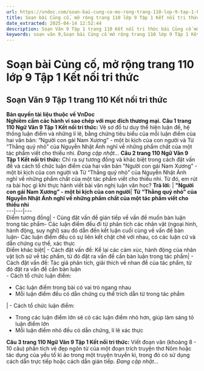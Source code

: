 ```yaml
---
url: https://vndoc.com/soan-bai-cung-co-mo-rong-trang-110-lop-9-tap-1-ket-noi-tri-thuc-321687
title: Soạn bài Củng cố, mở rộng trang 110 lớp 9 Tập 1 Kết nối tri thức - VnDoc.com
date_extracted: 2025-04-14 12:52:44
description: Soạn Văn 9 Tập 1 trang 110 Kết nối tri thức bài Củng cố mở rộng gồm phần trả lời chi tiết, đầy đủ, bám sát các câu hỏi, yêu cầu trong SGK (chỉ có trên VnDoc). Mời các bạn tham khảo.
keywords: soạn văn 9,Soạn bài Củng cố mở rộng trang 110 lớp 9 Tập 1 Kết nối tri thức,Soạn bài Củng cố mở rộng lớp 9 trang 110 Tập 1,soạn văn 9 Tập 1 trang 110 Kết nối tri thức,Củng cố mở rộng trang 110 lớp 9 Tập 1 Kết nối tri thức,Củng cố mở rộng lớp 9 trang 110 Tập 1 Kết nối tri thức,văn 9,ngữ văn 9,soạn văn 9 kết nối tri thức,soạn văn 9 tập 1,giải văn 9,soạn ngữ văn 9,giải ngữ văn 9,giải sgk ngữ văn 9
---
```


# Soạn bài Củng cố, mở rộng trang 110 lớp 9 Tập 1 Kết nối tri thức
## **Soạn Văn 9 Tập 1 trang 110 Kết nối tri thức**
**Bản quyền tài liệu thuộc về VnDoc**  
**Nghiêm cấm các hành vi sao chép với mục đích thương mại.**
**Câu 1 trang 110 Ngữ Văn 9 Tập 1 Kết nối tri thức:** Vẽ sơ đồ tư duy thể hiện luận đề, hệ thống luận điểm và những lí lẽ, bằng chứng tiêu biểu của mỗi luận điểm của hai văn bản: “Người con gái Nam Xương” - một bi kịch của con người và Từ “Thằng quỷ nhỏ” của Nguyễn Nhật Ánh nghĩ về những phẩm chất của một tác phẩm viết cho thiếu nhi.
_Đang cập nhật..._
**Câu 2 trang 110 Ngữ Văn 9 Tập 1 Kết nối tri thức:** Chỉ ra sự tương đồng và khác biệt trong cách đặt vấn đề và cách tổ chức luận điểm của hai văn bản "Người con gái Nam Xương” - một bi kịch của con người và Từ “Thằng quỷ nhỏ” của Nguyễn Nhật Ánh nghĩ về những phẩm chất của một tác phẩm viết cho thiếu nhi. Từ đó, em rút ra bài học gì khi thực hành viết bài văn nghị luận văn học?
**Trả lời:**
| **"Người con gái Nam Xương” - một bi kịch của con người**| **Từ “Thằng quỷ nhỏ” của Nguyễn Nhật Ánh nghĩ về những phẩm chất của một tác phẩm viết cho thiếu nhi**  
---|---|---  
Điểm tương đồng| \- Cùng đặt vấn đề gián tiếp về vấn đề muốn bàn luận trong tác phẩm\- Các luận điểm đều đi từ phân tích các nhân vật \(ngoại hình, hành động, suy nghĩ\) sau đó dẫn đến kết luận cuối cùng về vấn đề bàn luận\- Các luận điểm đều có sự liên kết chặt chẽ với nhau, có các luận cứ và dẫn chứng cụ thể, xác thực  
Điểm khác biệt| \- Cách đặt vấn đề: Kể lại các cảm xúc, hành động của nhân vật lịch sử về tác phẩm, từ đó đặt ra vấn đề cần bàn luận trong tác phẩm| \- Cách đặt vấn đề: Tác giả phân tích, giải thích về nhan đề của tác phẩm, từ đó đặt ra vấn đề cần bàn luận  
\- Cách tổ chức luận điểm:
  * Các luận điểm trong bài có vai trò ngang nhau
  * Mỗi luận điểm đều có dẫn chứng cụ thể trích dẫn từ trong tác phẩm

| \- Cách tổ chức luận điểm:
  * Trong các luận điểm lớn sẽ có các luận điểm nhỏ hơn, giúp làm sáng tỏ luận điểm lớn
  * Mỗi luận điểm nhỏ đều có dẫn chứng, lí lẽ xác thực

**Câu 3 trang 110 Ngữ Văn 9 Tập 1 Kết nối tri thức:** Viết đoạn văn \(khoảng 8 - 10 câu\) phân tích vẻ đẹp ngôn từ của một đoạn trích truyện thơ Nôm hoặc tác dụng của yếu tố kì ảo trong một truyện truyền kì, trong đó có sử dụng cách dẫn trực tiếp hoặc cách dẫn gián tiếp.
_Đang cập nhật..._
